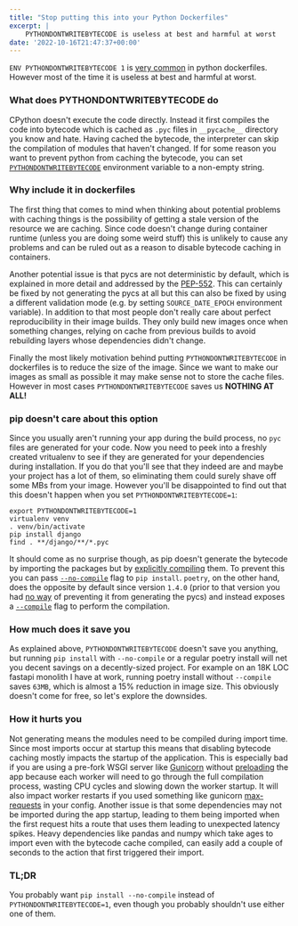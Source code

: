 ```yaml
---
title: "Stop putting this into your Python Dockerfiles"
excerpt: |
    PYTHONDONTWRITEBYTECODE is useless at best and harmful at worst
date: '2022-10-16T21:47:37+00:00'
---
```


`ENV PYTHONDONTWRITEBYTECODE 1` is [very common](https://github.com/search?l=Dockerfile&q=%22ENV+PYTHONDONTWRITEBYTECODE+1%22&type=Code)
in python dockerfiles. However most of the time it is useless at best and harmful at worst.

### What does PYTHONDONTWRITEBYTECODE do

CPython doesn't execute the code directly. Instead it first compiles the code into
bytecode which is cached as `.pyc` files in `__pycache__` directory you know and hate.
Having cached the bytecode, the interpreter can skip the compilation of modules
that haven't changed. If for some reason you want to prevent python from caching
the bytecode, you can set [`PYTHONDONTWRITEBYTECODE`](https://docs.python.org/3/using/cmdline.html#envvar-PYTHONDONTWRITEBYTECODE)
environment variable to a non-empty string.

### Why include it in dockerfiles

The first thing that comes to mind when thinking about potential problems with
caching things is the possibility of getting a stale version of the resource we
are caching. Since code doesn't change during container runtime (unless you are
doing some weird stuff) this is unlikely to cause any problems and can be ruled
out as a reason to disable bytecode caching in containers.

Another potential issue is that pycs are not deterministic by default, which is
explained in more detail and addressed by the [PEP-552](https://peps.python.org/pep-0552/).
This can certainly be fixed by not generating the pycs at all but this can also be
fixed by using a different validation mode (e.g. by setting `SOURCE_DATE_EPOCH`
environment variable). In addition to that most people don't really care about
perfect reproducibility in their image builds. They only build new images once
when something changes, relying on cache from previous builds to avoid rebuilding
layers whose dependencies didn't change.

Finally the most likely motivation behind putting `PYTHONDONTWRITEBYTECODE` in
dockerfiles is to reduce the size of the image. Since we want to make our images
as small as possible it may make sense not to store the cache files.
However in most cases `PYTHONDONTWRITEBYTECODE` saves us **NOTHING AT ALL!**

### pip doesn't care about this option

Since you usually aren't running your app during the build process, no `pyc` files are
generated for your code. Now you need to peek into a freshly created vritualenv
to see if they are generated for your dependencies during installation. If you
do that you'll see that they indeed are and maybe your project has a lot of them,
so eliminating them could surely shave off some MBs from your image. However you'll
be disappointed to find out that this doesn't happen when you set `PYTHONDONTWRITEBYTECODE=1`:

```shell
export PYTHONDONTWRITEBYTECODE=1
virtualenv venv
. venv/bin/activate
pip install django
find . **/django/**/*.pyc
```

It should come as no surprise though, as pip doesn't generate the bytecode by importing the
packages but by [explicitly compiling](https://github.com/pypa/pip/blob/a8ba0eec6ac3c1f6cf23f1e2e4c64954bd7a08ed/src/pip/_internal/operations/install/wheel.py#L615)
them. To prevent this you can pass [`--no-compile`](https://pip.pypa.io/en/stable/cli/pip_install/#cmdoption-no-compile)
flag to `pip install`. `poetry`, on the other hand, does the opposite by default
since version `1.4.0` (prior to that version you had [no way](https://github.com/python-poetry/poetry/issues/2288)
of preventing it from generating the pycs) and instead exposes a [`--compile`](`https://python-poetry.org/docs/cli/#options-2`)
flag to perform the compilation.

### How much does it save you

As explained above, `PYTHONDONTWRITEBYTECODE` doesn't save you anything, but
running `pip install` with `--no-compile` or a regular poetry install will net
you decent savings on a decently-sized project. For example on an 18K LOC fastapi
monolith I have at work, running poetry install without `--compile` saves `63MB`,
which is almost a 15% reduction in image size. This obviously doesn't come for
free, so let's explore the downsides.

### How it hurts you

Not generating means the modules need to be compiled during import time.
Since most imports occur at startup this means that disabling bytecode caching
mostly impacts the startup of the application. This is especially bad if you are
using a pre-fork WSGI server like [Gunicorn](https://gunicorn.org/) without [preloading](https://docs.gunicorn.org/en/stable/settings.html#preload-app)
the app because each worker will need to go through the full compilation process,
wasting CPU cycles and slowing down the worker startup. It will also impact worker
restarts if you used something like gunicorn [max-requests](https://docs.gunicorn.org/en/stable/settings.html#max-requests)
in your config. Another issue is that some dependencies may not be imported during
the app startup, leading to them being imported when the first request hits a route
that uses them leading to unexpected latency spikes. Heavy dependencies like
pandas and numpy which take ages to import even with the bytecode cache compiled,
can easily add a couple of seconds to the action that first triggered their import.

### TL;DR

You probably want `pip install --no-compile` instead of  `PYTHONDONTWRITEBYTECODE=1`,
even though you probably shouldn't use either one of them.
